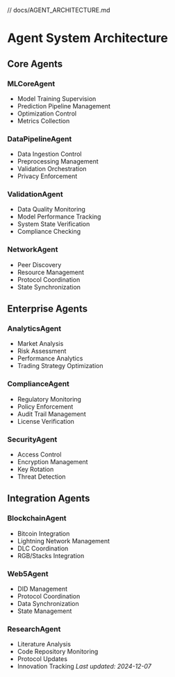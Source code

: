 // docs/AGENT_ARCHITECTURE.md

# Agent System Architecture

## Core Agents

### MLCoreAgent
- Model Training Supervision
- Prediction Pipeline Management
- Optimization Control
- Metrics Collection

### DataPipelineAgent
- Data Ingestion Control
- Preprocessing Management
- Validation Orchestration
- Privacy Enforcement

### ValidationAgent
- Data Quality Monitoring
- Model Performance Tracking
- System State Verification
- Compliance Checking

### NetworkAgent
- Peer Discovery
- Resource Management
- Protocol Coordination
- State Synchronization

## Enterprise Agents

### AnalyticsAgent
- Market Analysis
- Risk Assessment
- Performance Analytics
- Trading Strategy Optimization

### ComplianceAgent
- Regulatory Monitoring
- Policy Enforcement
- Audit Trail Management
- License Verification

### SecurityAgent
- Access Control
- Encryption Management
- Key Rotation
- Threat Detection

## Integration Agents

### BlockchainAgent
- Bitcoin Integration
- Lightning Network Management
- DLC Coordination
- RGB/Stacks Integration

### Web5Agent
- DID Management
- Protocol Coordination
- Data Synchronization
- State Management

### ResearchAgent
- Literature Analysis
- Code Repository Monitoring
- Protocol Updates
- Innovation Tracking
*Last updated: 2024-12-07*
